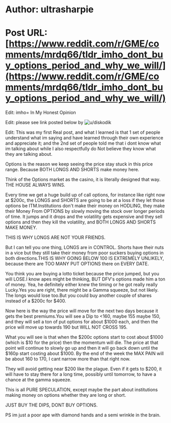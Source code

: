 # Author: ultrasharpie
# Post URL: [https://www.reddit.com/r/GME/comments/mrdq66/tldr_imho_dont_buy_options_period_and_why_we_will/](https://www.reddit.com/r/GME/comments/mrdq66/tldr_imho_dont_buy_options_period_and_why_we_will/)


Edit: imho= In My Honest Opinion

Edit: please see link posted below by ![u/diskodik](https://www.reddit.com/user/diskodik/)

Edit: This was my first Real post, and what I learned is that 1 set of people understand what im saying and have learned through their own experience and appreciate it; and the 2nd set of people told me that i dont know what im talking about while I also respectfully do Not believe they know what they are talking about.

Options is the reason we keep seeing the price stay stuck in this price range. Because BOTH LONGS AND SHORTS make money here.

Think of the Options market as the casino, it is literally designed that way. THE HOUSE ALWAYS WINS.

Every time we get a huge build up of call options, for instance like right now at $200c, the LONGS and SHORTS are going to be at a loss if they let those options be ITM.Institutions don't make their money on HODLING, they make their Money From OPTIONS by slowly moving the stock over longer periods of time. It jumps and it drops and the volatility gets expensive and they sell options and then they kill the volatility, and BOTH LONGS AND SHORTS MAKE MONEY.

THIS IS WHY LONGS ARE NOT YOUR FRIENDS.

But I can tell you one thing, LONGS are in CONTROL. Shorts have their nuts in a vice but they still take their money from poor suckers buying options in both directions.THIS IS WHY GOING BELOW 100 IS EXTREMELY UNLIKELY, because there are TOO MANY PUT OPTIONS there on EVERY DATE.

You think you are buying a lotto ticket because the price jumped, but you will LOSE.I know apes might be thinking, BUT DFV's options made him a ton of money. Yea, he definitely either knew the timing or he got really really Lucky.Yes you are right, there might be a Gamma squeeze, but not likely. The longs would lose too.But you could  buy another couple of shares instead of a $200c for $400.

Now here is the way the price will move for the next two days because it gets the best premiums.You will see a Dip to <160, maybe 155 maybe 150, and they will sell a ton of put options for about $1000 each, and then the price will move up towards 190 but WILL NOT CROSS 195.

What you will see is that when the $200c options start to cost about $1000 (which is $10 for the price) then the momentum will die. The price at that point will continue to slowly go up and then it will go back down until the $160p start costing about $1000. By the end of the week the MAX PAIN will be about 160 to 170, I cant narrow more than that right now.

They will avoid getting near $200 like the plague. Even if it gets to $200, it will have to stay there for a long time, possibly until tomorrow, to have a chance at the gamma squeeze.

This is all PURE SPECULATION, except maybe the part about institutions making money on options whether they are long or short.

JUST BUY THE DIPS, DONT BUY OPTIONS.

PS im just a poor ape with diamond hands and a semi wrinkle in the brain.